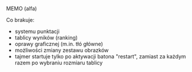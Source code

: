 MEMO (alfa)

Co brakuje:

- systemu punktacji
- tablicy wyników (ranking)
- oprawy graficznej (m.in. tłó główne)
- możliwości zmiany zestawu obrazków
- tajmer startuje tylko po aktywacji batona "restart", zamiast za każdym razem po wybraniu rozmiaru tablicy

 